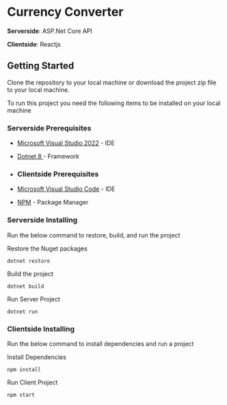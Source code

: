 # Currency Converter

**Serverside**: ASP.Net Core API

**Clientside**: Reactjs

## Getting Started

Clone the repository to your local machine or download the project zip file to your local machine.

To run this project you need the following items to be installed on your local machine

### Serverside Prerequisites

* [Microsoft Visual Studio 2022](https://visualstudio.microsoft.com/vs/) - IDE
* [Dotnet 8 ](https://dotnet.microsoft.com/en-us/download/dotnet/8.0) - Framework
* ### Clientside Prerequisites

* [Microsoft Visual Studio Code](https://code.visualstudio.com/download) - IDE
* [NPM](https://nodejs.org/en/download/) - Package Manager



### Serverside Installing

Run the below command to restore, build, and run the project

Restore the Nuget packages

```
dotnet restore
```

Build the project

```
dotnet build
```

Run Server Project

```
dotnet run
```

### Clientside Installing

Run the below command to install dependencies and run a project

Install Dependencies

```
npm install
```

Run Client Project

```
npm start
```

